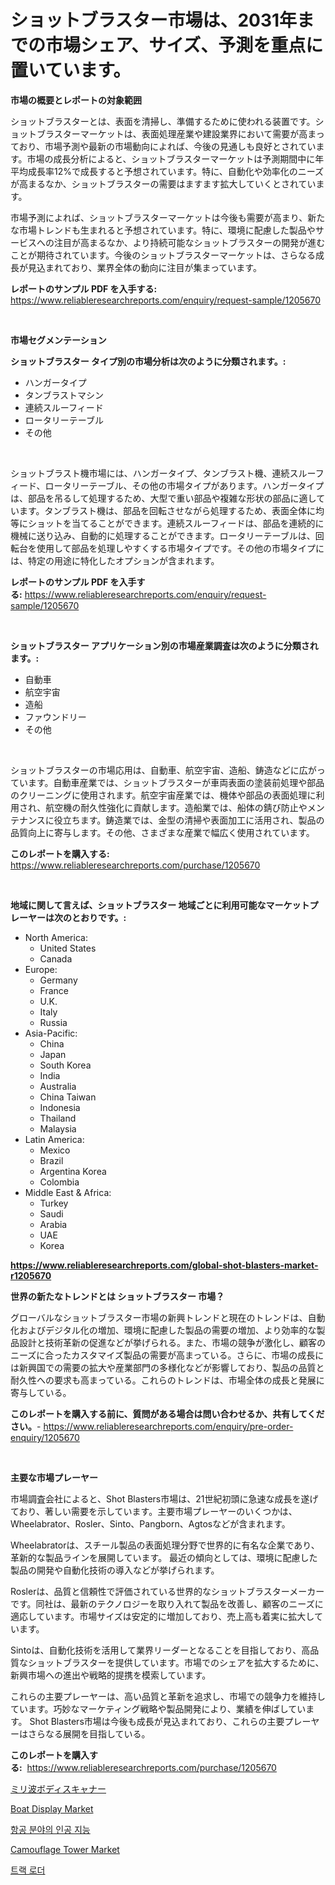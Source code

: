 <p><h1>ショットブラスター市場は、2031年までの市場シェア、サイズ、予測を重点に置いています。</h1></p><p><strong>市場の概要とレポートの対象範囲</strong></p>
<p><p>ショットブラスターとは、表面を清掃し、準備するために使われる装置です。ショットブラスターマーケットは、表面処理産業や建設業界において需要が高まっており、市場予測や最新の市場動向によれば、今後の見通しも良好とされています。市場の成長分析によると、ショットブラスターマーケットは予測期間中に年平均成長率12%で成長すると予想されています。特に、自動化や効率化のニーズが高まるなか、ショットブラスターの需要はますます拡大していくとされています。</p><p>市場予測によれば、ショットブラスターマーケットは今後も需要が高まり、新たな市場トレンドも生まれると予想されています。特に、環境に配慮した製品やサービスへの注目が高まるなか、より持続可能なショットブラスターの開発が進むことが期待されています。今後のショットブラスターマーケットは、さらなる成長が見込まれており、業界全体の動向に注目が集まっています。</p></p>
<p><strong>レポートのサンプル PDF を入手する:</strong> <a href="https://www.reliableresearchreports.com/enquiry/request-sample/1205670">https://www.reliableresearchreports.com/enquiry/request-sample/1205670</a></p>
<p>&nbsp;</p>
<p><strong>市場セグメンテーション</strong></p>
<p><strong>ショットブラスター タイプ別の市場分析は次のように分類されます。:</strong></p>
<p><ul><li>ハンガータイプ</li><li>タンブラストマシン</li><li>連続スルーフィード</li><li>ロータリーテーブル</li><li>その他</li></ul></p>
<p>&nbsp;</p>
<p><p>ショットブラスト機市場には、ハンガータイプ、タンブラスト機、連続スルーフィード、ロータリーテーブル、その他の市場タイプがあります。ハンガータイプは、部品を吊るして処理するため、大型で重い部品や複雑な形状の部品に適しています。タンブラスト機は、部品を回転させながら処理するため、表面全体に均等にショットを当てることができます。連続スルーフィードは、部品を連続的に機械に送り込み、自動的に処理することができます。ロータリーテーブルは、回転台を使用して部品を処理しやすくする市場タイプです。その他の市場タイプには、特定の用途に特化したオプションが含まれます。</p></p>
<p><strong>レポートのサンプル PDF を入手する:</strong>&nbsp;<a href="https://www.reliableresearchreports.com/enquiry/request-sample/1205670">https://www.reliableresearchreports.com/enquiry/request-sample/1205670</a></p>
<p>&nbsp;</p>
<p><strong> ショットブラスター アプリケーション別の市場産業調査は次のように分類されます。:</strong></p>
<p><ul><li>自動車</li><li>航空宇宙</li><li>造船</li><li>ファウンドリー</li><li>その他</li></ul></p>
<p>&nbsp;</p>
<p><p>ショットブラスターの市場応用は、自動車、航空宇宙、造船、鋳造などに広がっています。自動車産業では、ショットブラスターが車両表面の塗装前処理や部品のクリーニングに使用されます。航空宇宙産業では、機体や部品の表面処理に利用され、航空機の耐久性強化に貢献します。造船業では、船体の錆び防止やメンテナンスに役立ちます。鋳造業では、金型の清掃や表面加工に活用され、製品の品質向上に寄与します。その他、さまざまな産業で幅広く使用されています。</p></p>
<p><strong>このレポートを購入する:</strong>&nbsp; <a href="https://www.reliableresearchreports.com/purchase/1205670">https://www.reliableresearchreports.com/purchase/1205670</a></p>
<p>&nbsp;</p>
<p><strong>地域に関して言えば、ショットブラスター 地域ごとに利用可能なマーケットプレーヤーは次のとおりです。:</strong></p>
<p><ul>
    <li>
        North America:
        <ul>
            <li>United States</li>
            <li>Canada</li>
        </ul>
    </li>
    <li>
        Europe:
        <ul>
            <li>Germany</li>
            <li>France</li>
            <li>U.K.</li>
            <li>Italy</li>
            <li>Russia</li>
        </ul>
    </li>
    <li>
        Asia-Pacific:
        <ul>
            <li>China</li>
            <li>Japan</li>
            <li>South Korea</li>
            <li>India</li>
            <li>Australia</li>
            <li>China Taiwan</li>
            <li>Indonesia</li>
            <li>Thailand</li>
            <li>Malaysia</li>
        </ul>
    </li>
    <li>
        Latin America:
        <ul>
            <li>Mexico</li>
            <li>Brazil</li>
            <li>Argentina Korea</li>
            <li>Colombia</li>
        </ul>
    </li>
    <li>
        Middle East & Africa:
        <ul>
            <li>Turkey</li>
            <li>Saudi</li>
            <li>Arabia</li>
            <li>UAE</li>
            <li>Korea</li>
        </ul>
    </li>
    </ul></p>
<p><strong><a href="https://www.reliableresearchreports.com/global-shot-blasters-market-r1205670">https://www.reliableresearchreports.com/global-shot-blasters-market-r1205670</a></strong>&nbsp;</p>
<p><strong>世界の新たなトレンドとは ショットブラスター 市場？</strong></p>
<p><p>グローバルなショットブラスター市場の新興トレンドと現在のトレンドは、自動化およびデジタル化の増加、環境に配慮した製品の需要の増加、より効率的な製品設計と技術革新の促進などが挙げられる。また、市場の競争が激化し、顧客のニーズに合ったカスタマイズ製品の需要が高まっている。さらに、市場の成長には新興国での需要の拡大や産業部門の多様化などが影響しており、製品の品質と耐久性への要求も高まっている。これらのトレンドは、市場全体の成長と発展に寄与している。</p></p>
<p><strong>このレポートを購入する前に、質問がある場合は問い合わせるか、共有してください。</strong>- <a href="https://www.reliableresearchreports.com/enquiry/pre-order-enquiry/1205670">https://www.reliableresearchreports.com/enquiry/pre-order-enquiry/1205670</a></p>
<p>&nbsp;</p>
<p><strong>主要な市場プレーヤー</strong></p>
<p><p>市場調査会社によると、Shot Blasters市場は、21世紀初頭に急速な成長を遂げており、著しい需要を示しています。主要市場プレーヤーのいくつかは、Wheelabrator、Rosler、Sinto、Pangborn、Agtosなどが含まれます。</p><p>Wheelabratorは、スチール製品の表面処理分野で世界的に有名な企業であり、革新的な製品ラインを展開しています。 最近の傾向としては、環境に配慮した製品の開発や自動化技術の導入などが挙げられます。</p><p>Roslerは、品質と信頼性で評価されている世界的なショットブラスターメーカーです。同社は、最新のテクノロジーを取り入れて製品を改善し、顧客のニーズに適応しています。市場サイズは安定的に増加しており、売上高も着実に拡大しています。</p><p>Sintoは、自動化技術を活用して業界リーダーとなることを目指しており、高品質なショットブラスターを提供しています。市場でのシェアを拡大するために、新興市場への進出や戦略的提携を模索しています。</p><p>これらの主要プレーヤーは、高い品質と革新を追求し、市場での競争力を維持しています。巧妙なマーケティング戦略や製品開発により、業績を伸ばしています。 Shot Blasters市場は今後も成長が見込まれており、これらの主要プレーヤーはさらなる展開を目指している。</p></p>
<p><strong>このレポートを購入する:</strong>&nbsp;&nbsp;<a href="https://www.reliableresearchreports.com/purchase/1205670">https://www.reliableresearchreports.com/purchase/1205670</a></p>
<p><p><a href="https://medium.com/@peterpatel626/%E3%83%9F%E3%83%AA%E6%B3%A2%E4%BD%93%E3%82%B9%E3%82%AD%E3%83%A3%E3%83%8A%E3%83%BC%E5%B8%82%E5%A0%B4-%E5%B8%82%E5%A0%B4cagr-%E5%B8%82%E5%A0%B4%E5%8B%95%E5%90%91-%E3%81%8A%E3%82%88%E3%81%B3%E6%88%90%E9%95%B7%E6%88%A6%E7%95%A5%E3%81%AB%E9%96%A2%E3%81%99%E3%82%8B%E6%B4%9E%E5%AF%9F-602096a19905">ミリ波ボディスキャナー</a></p><p><a href="https://github.com/fiixsa/Market-Research-Report-List-2/blob/main/boat-display-market.md">Boat Display Market</a></p><p><a href="https://medium.com/@tedbernhard1944/%ED%95%AD%EA%B3%B5-%EB%B6%84%EC%95%BC%EC%9D%98-%EC%9D%B8%EA%B3%B5-%EC%A7%80%EB%8A%A5-%EC%8B%9C%EC%9E%A5%EC%9D%80-2031%EB%85%84%EA%B9%8C%EC%A7%80%EC%9D%98-%EC%8B%9C%EC%9E%A5-%EC%A0%90%EC%9C%A0%EC%9C%A8-%EA%B7%9C%EB%AA%A8-%EB%B0%8F-%EC%98%88%EC%83%81-%EC%98%88%EC%B8%A1%EC%97%90-%EC%B4%88%EC%A0%90%EC%9D%84-%EB%A7%9E%EC%B6%94%EA%B3%A0-%EC%9E%88%EC%8A%B5%EB%8B%88%EB%8B%A4-d94b5b09d6bf">항공 분야의 인공 지능</a></p><p><a href="https://github.com/Airanohannonzb68e5pb53oc1/Market-Research-Report-List-2/blob/main/camouflage-tower-market.md">Camouflage Tower Market</a></p><p><a href="https://medium.com/@haroldwarren626/%ED%8A%B8%EB%9E%99-%EB%A1%9C%EB%8D%94-%EC%8B%9C%EC%9E%A5%EC%9D%80-%EC%8B%9C%EC%9E%A5-%EC%A0%90%EC%9C%A0%EC%9C%A8-%EC%8B%9C%EC%9E%A5-%EB%8F%99%ED%96%A5-%EB%B0%8F-%EC%8B%9C%EC%9E%A5-%EC%84%B1%EC%9E%A5%EC%97%90-%EA%B4%80%ED%95%9C-%EC%A0%95%EB%B3%B4%EB%A5%BC-%EC%A0%9C%EA%B3%B5%ED%95%A9%EB%8B%88%EB%8B%A4-1e4550b510fe">트랙 로더</a></p></p>